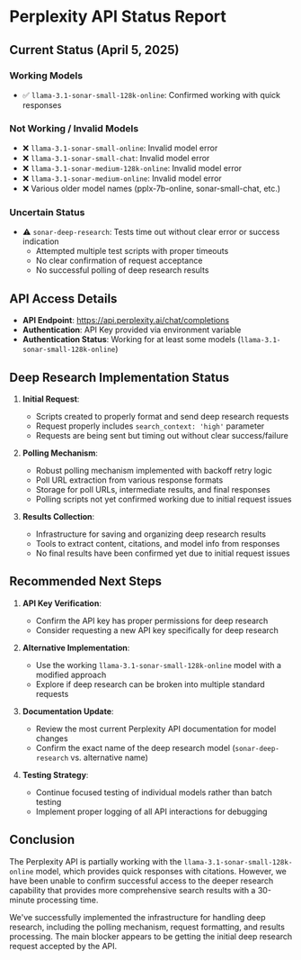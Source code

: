 # Perplexity API Status Report

## Current Status (April 5, 2025)

### Working Models
- ✅ `llama-3.1-sonar-small-128k-online`: Confirmed working with quick responses

### Not Working / Invalid Models
- ❌ `llama-3.1-sonar-small-online`: Invalid model error
- ❌ `llama-3.1-sonar-small-chat`: Invalid model error  
- ❌ `llama-3.1-sonar-medium-128k-online`: Invalid model error
- ❌ `llama-3.1-sonar-medium-online`: Invalid model error
- ❌ Various older model names (pplx-7b-online, sonar-small-chat, etc.)

### Uncertain Status
- ⚠️ `sonar-deep-research`: Tests time out without clear error or success indication
  - Attempted multiple test scripts with proper timeouts
  - No clear confirmation of request acceptance
  - No successful polling of deep research results

## API Access Details

- **API Endpoint**: https://api.perplexity.ai/chat/completions
- **Authentication**: API Key provided via environment variable
- **Authentication Status**: Working for at least some models (`llama-3.1-sonar-small-128k-online`)

## Deep Research Implementation Status

1. **Initial Request**: 
   - Scripts created to properly format and send deep research requests
   - Request properly includes `search_context: 'high'` parameter
   - Requests are being sent but timing out without clear success/failure

2. **Polling Mechanism**: 
   - Robust polling mechanism implemented with backoff retry logic
   - Poll URL extraction from various response formats
   - Storage for poll URLs, intermediate results, and final responses
   - Polling scripts not yet confirmed working due to initial request issues

3. **Results Collection**:
   - Infrastructure for saving and organizing deep research results
   - Tools to extract content, citations, and model info from responses
   - No final results have been confirmed yet due to initial request issues

## Recommended Next Steps

1. **API Key Verification**:
   - Confirm the API key has proper permissions for deep research
   - Consider requesting a new API key specifically for deep research

2. **Alternative Implementation**:
   - Use the working `llama-3.1-sonar-small-128k-online` model with a modified approach
   - Explore if deep research can be broken into multiple standard requests

3. **Documentation Update**:
   - Review the most current Perplexity API documentation for model changes
   - Confirm the exact name of the deep research model (`sonar-deep-research` vs. alternative name)

4. **Testing Strategy**:
   - Continue focused testing of individual models rather than batch testing
   - Implement proper logging of all API interactions for debugging

## Conclusion

The Perplexity API is partially working with the `llama-3.1-sonar-small-128k-online` model, which provides quick responses with citations. However, we have been unable to confirm successful access to the deeper research capability that provides more comprehensive search results with a 30-minute processing time.

We've successfully implemented the infrastructure for handling deep research, including the polling mechanism, request formatting, and results processing. The main blocker appears to be getting the initial deep research request accepted by the API.